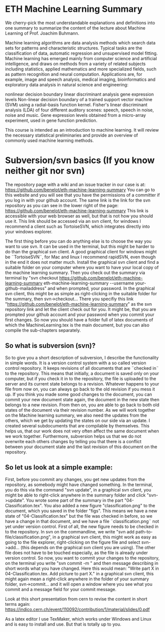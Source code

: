 # ETH Machine Learning Summary

We cherry-pick the most understandable explanations and definitions into one summary to summarize the content of the lecture about Machine Learning of Prof. Joachim Buhmann.

Machine learning algorithms are data analysis methods which search data sets for patterns and characteristic structures. Typical tasks are the classification of data, automatic regression and unsupervised model fitting. Machine learning has emerged mainly from computer science and artificial intelligence, and draws on methods from a variety of related subjects including statistics, applied mathematics and more specialized fields, such as pattern recognition and neural computation. Applications are, for example, image and speech analysis, medical imaging, bioinformatics and exploratory data analysis in natural science and engineering:

nonlinear decision boundary	linear discriminant analysis	gene expression levels Non-linear decision boundary of a trained support vector machine (SVM) using a radial-basis function kernel.	Fisher's linear discriminant analysis (LDA) of four different auditory scenes: speech, speech in noise, noise and music.	Gene expression levels obtained from a micro-array experiment, used in gene function prediction.

This course is intended as an introduction to machine learning. It will review the necessary statistical preliminaries and provide an overview of commonly used machine learning methods.

# Subversion/svn basics (If you know neither git nor svn) #

The repository page with a wiki and an issue tracker in our case is at: https://github.com/benelot/eth-machine-learning-summary
You can go to this website and you will see that you have the permissions of a committer if you log in with your github account. The same link is the link for the svn repository as you can see in the lower right of the page:
https://github.com/benelot/eth-machine-learning-summary
This link is accessible with your web browser as well, but that is not how you should use it. This link should be accessed via an svn client, for windows I recommend a client such as TortoiseSVN, which integrates directly into your windows explorer.

The first thing before you can do anything else is to choose the way you want to use svn. It can be used in the terminal, but this might be harder to do than the graphical svn client. A good graphical client for windows might be ¨TortoiseSVN¨, for Mac and linux I recommend rapidSVN, even though in the end it does not matter much. Install the graphical svn client and find a suitable folder on your computer where you want to have your local copy of the machine learning summary. Then you check out the summary via terminal by "svn checkout https://github.com/benelot/eth-machine-learning-summary eth-machine-learning-summary --username your-github-mailaddress" and when prompted, your password. In the graphical svn client, this might be as simple as right-clicking in the suitable folder for the summary, then svn->checkout... There you specifiy this link "https://github.com/benelot/eth-machine-learning-summary" as the svn repository link and let the client check out for you. It might be, that you are prompted your github account and your password when you commit your first changes. So now you should have a folder full of latex documents of which the MachineLearning.tex is the main document, but you can also compile the sub-chapters separately.

## So what is subversion (svn)? ##
So to give you a short description of subversion, I describe the functionality in simple words. It is a version control system with a so called version control repository. It keeps revisions of all documents that are ¨checked in¨ to the repository. This means that initially, a document is saved only on your computer, but if you check it in to the repository, the file is uploaded to the server and its current state belongs to a revision. Whatever happens to your file from now on, you can always go back to the old revision if you mess it up. If you think you made some good changes to the document, you can commit your new document state again, the document in the new state then belongs to a new revision. From then on, you are able to go back to both old states of the document via their revision number.
As we will work together on the Machine learning summary, we also need the updates from the others, which we get by updating the states on our side via an update. I created several subdocuments that are compilable by themselves. This helps us, that our work does not very often affect the same document when we work together. Furthermore, subversion helps us that we do not overwrite each others changes by telling you that there is a conflict between your document state and the last revision of this document on the repository.

## So let us look at a simple example: ##
First, before you commit any changes, you get new updates from the repository, as somebody might have changed something. In the terminal, you do this via the command  "svn update", in a graphical svn client, you might be able to right-click anywhere in the summary folder and click "svn->update".
You wrote some part of the summary in the part "04-Classification.tex". You also added a new figure "classification.png" to the document, which you saved in the folder "figs". This means we have a new state of "04-Classification.tex" but the file was checked in before, so we have a change in that document, and we have a file ¨classification.png¨ not yet under version control. First of all, the new figure needs to be checked in to the repository. In svn on the commandline, we write "svn add path-to-file/classification.png", in a graphical svn client, this might work as easy as going to the file explorer, right-clicking on the figure file and select svn->add... (this depends on the graphical svn client you are using). The other file does not have to be touched especially, as the file is already under version control. So now, you want to commit your changes to the repository, on the terminal you write "svn commit -m " and then message describing in short words what you have changed. Here this would mean: "Write part X in 04-Classification.tex. Add picture to part X." in a graphical svn client, this might again mean a right-click anywhere in the folder of your summary folder, svn->commit... and it will open a window where you see what you commit and a message field for your commit message.

Look at this short presentation from cern to revise the content in short terms again:
https://indico.cern.ch/event/110092/contribution/1/material/slides/0.pdf

As a latex editor I use TexMaker, which works under Windows and Linux and is easy to install and use. But that is totally up to you.
